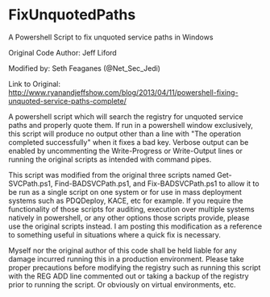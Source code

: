 # FixUnquotedPaths
A Powershell Script to fix unquoted service paths in Windows

 Original Code Author: Jeff Liford
 
 Modified by: Seth Feaganes (@Net_Sec_Jedi)
 
 Link to Original: http://www.ryanandjeffshow.com/blog/2013/04/11/powershell-fixing-unquoted-service-paths-complete/

 A powershell script which will search the registry for unquoted service paths and properly quote
 them. If run in a powershell window exclusively, this script will produce no output other than
 a line with "The operation completed successfully" when it fixes a bad key. Verbose output can
 be enabled by uncommenting the Write-Progress or Write-Output lines or running the original scripts
 as intended with command pipes.

 This script was modified from the original three scripts named Get-SVCPath.ps1, Find-BADSVCPath.ps1,
 and Fix-BADSVCPath.ps1 to allow it to be run as a single script on one system or for use in mass
 deployment systems such as PDQDeploy, KACE, etc for example. If you require the functionality of those
 scripts for auditing, execution over multiple systems natively in powershell, or any other options those scripts provide, please use the original scripts instead. I am posting this modification as a reference to something useful in situations
 where a quick fix is necessary. 

 Myself nor the original author of this code shall be held liable for any damage incurred running
 this in a production environment. Please take proper precautions before modifying the registry
 such as running this script with the REG ADD line commented out or taking a backup of the registry
 prior to running the script. Or obviously on virtual environments, etc.
